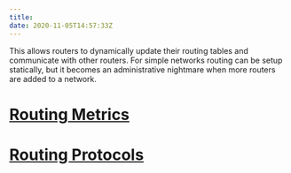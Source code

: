 ```yaml
---
title: 
date: 2020-11-05T14:57:33Z
---
```


This allows routers to dynamically update their routing tables and communicate with other routers. For simple networks routing can be setup statically, but it becomes an administrative nightmare when more routers are added to a network.

# [Routing Metrics](20201105150059-routing-metrics.md)

# [Routing Protocols](20201106152231-routing-protocols.md)

